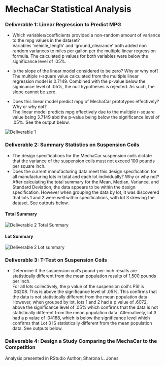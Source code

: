 # MechaCar Statistical Analysis


### Deliverable 1: Linear Regression to Predict MPG 
- Which variables/coefficients provided a non-random amount of variance to the mpg values in the dataset? <br>
Variables 'vehicle_length' and 'ground_clearance' both added non random variances to miles per gallon per the multiple linear regression formula.  The calculated p values for both variables were below the significance level of .05%.

- Is the slope of the linear model considered to be zero? Why or why not? <br>
The multiple r-square value calculated from the multiple linear regression model is 0.7149.  Combined with the p-value below the signicance level of .05%, the null hypotheses is rejected.  As such, the slope cannot be zero. 

- Does this linear model predict mpg of MechaCar prototypes effectively? Why or why not? <br>
The linear model predicts mpg effectively due to the multiple r-square value being 3.7149 abd the p-value being below the significance level of .05%.  See the output below. 

![Deliverable 1](https://user-images.githubusercontent.com/87907584/143512178-e4c7a0f8-6e5b-480a-8fdb-c2df00d770b2.PNG)

### Deliverable 2: Summary Statistics on Suspension Coils
 - The design specifications for the MechaCar suspension coils dictate that the variance of the suspension coils must not exceed 100 pounds per square inch. <br>
 - Does the current manufacturing data meet this design specification for all manufacturing lots in total and each lot individually? Why or why not? <br>
 After calculating the total summary for the Mean, Median, Variance, and Standard Deviation, the data appears to be within the design specification. However when grouping the data by lot, it was discovered that lots 1 and 2 were well within specifications, with lot 3 skewing the dataset.  See outputs below. 
#### Total Summary
![Deliverable 2 Total Summary](https://user-images.githubusercontent.com/87907584/143517249-d732a2e7-266e-473a-9164-925cc8b48b66.PNG)
#### Lot Summary
![Deliverable 2 Lot summary](https://user-images.githubusercontent.com/87907584/143517222-88c87dea-ef30-4814-8f62-213ecd750709.PNG)

### Deliverable 3: T-Test on Suspension Coils
- Determine if the suspension coil’s pound-per-inch results are statistically different from the mean population results of 1,500 pounds per inch. <br>
For all lots collectively, the p value of the suspension coil's PSI is .06208.  This is above the significance level of .05%.  This confirms that the data is not statistically different from the mean population data.  However, when grouped by lot, lots 1 and 2 had a p value of .6072, above the significance level of .05% which confirms that the data is not statistically different from the mean population data.  Alternatively, lot 3 had a p value of .04168, which is below the significance level which confirms that Lot 3 IS statistically different from the mean population data. See outputs below.



### Deliverable 4: Design a Study Comparing the MechaCar to the Competition




Analysis presented in RStudio 
Author; Sharona L. Jones 
